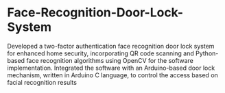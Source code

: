 # Face-Recognition-Door-Lock-System
Developed a two-factor authentication face recognition door lock system for enhanced home security, incorporating QR code scanning and Python-based face recognition algorithms using OpenCV for the software implementation.
Integrated the software with an Arduino-based door lock mechanism, written in Arduino C language, to control the
access based on facial recognition results
